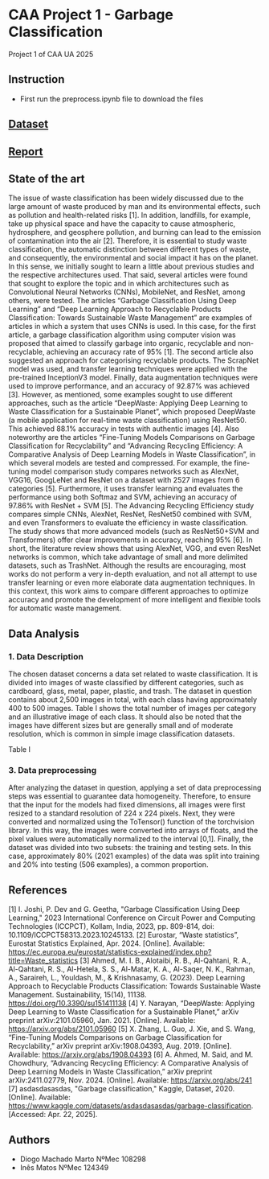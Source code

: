 # CAA Project 1 - Garbage Classification

Project 1 of CAA UA 2025

## Instruction 

- First run the preprocess.ipynb file to download the files

## [Dataset](https://www.kaggle.com/datasets/asdasdasasdas/garbage-classification/code?datasetId=81794&sortBy=voteCount)

## [Report](https://typst.app/project/ro0ldpqhMWggBg9W2F50nf)

## State of the art
The issue of waste classification has been widely discussed due to the large amount of waste produced by man and its environmental effects, such as pollution and health-related risks [1]. In addition, landfills, for example, take up physical space and have the capacity to cause atmospheric, hydrosphere, and geosphere pollution, and burning can lead to the emission of contamination into the air [2].
Therefore, it is essential to study waste classification, the automatic distinction between different types of waste, and consequently, the environmental and social impact it has on the planet. In this sense, we initially sought to learn a little about previous studies and the respective architectures used. 
That said, several articles were found that sought to explore the topic and in which architectures such as Convolutional Neural Networks (CNNs), MobileNet, and ResNet, among others, were tested.
The articles “Garbage Classification Using Deep Learning” and “Deep Learning Approach to Recyclable Products Classification: Towards Sustainable Waste Management” are examples of articles in which a system that uses CNNs is used. In this case, for the first article, a garbage classification algorithm using computer vision was proposed that aimed to classify garbage into organic, recyclable and non-recyclable, achieving an accuracy rate of 95% [1]. The second article also suggested an approach for categorising recyclable products. The ScrapNet model was used, and transfer learning techniques were applied with the pre-trained InceptionV3 model. Finally, data augmentation techniques were used to improve performance, and an accuracy of 92.87% was achieved [3].
However, as mentioned, some examples sought to use different approaches, such as the article “DeepWaste: Applying Deep Learning to Waste Classification for a Sustainable Planet”, which proposed DeepWaste (a mobile application for real-time waste classification) using ResNet50. This achieved 88.1% accuracy in tests with authentic images [4]. Also noteworthy are the articles “Fine-Tuning Models Comparisons on Garbage Classification for Recyclability” and “Advancing Recycling Efficiency: A Comparative Analysis of Deep Learning Models in Waste Classification”, in which several models are tested and compressed. For example, the fine-tuning model comparison study compares networks such as AlexNet, VGG16, GoogLeNet and ResNet on a dataset with 2527 images from 6 categories [5]. Furthermore, it uses transfer learning and evaluates the performance using both Softmaz and SVM, achieving an accuracy of 97.86% with ResNet + SVM [5]. The Advancing Recycling Efficiency study compares simple CNNs, AlexNet, ResNet, ResNet50 combined with SVM, and even Transformers to evaluate the efficiency in waste classification. The study shows that more advanced models (such as ResNet50+SVM and Transformers) offer clear improvements in accuracy, reaching 95% [6].
In short, the literature review shows that using AlexNet, VGG, and even ResNet networks is common, which take advantage of small and more delimited datasets, such as TrashNet. Although the results are encouraging, most works do not perform a very in-depth evaluation, and not all attempt to use transfer learning or even more elaborate data augmentation techniques. In this context, this work aims to compare different approaches to optimize accuracy and promote the development of more intelligent and flexible tools for automatic waste management.



## Data Analysis
### 1.	Data Description
The chosen dataset concerns a data set related to waste classification. It is divided into images of waste classified by different categories, such as cardboard, glass, metal, paper, plastic, and trash.
The dataset in question contains about 2,500 images in total, with each class having approximately 400 to 500 images. Table I shows the total number of images per category and an illustrative image of each class. It should also be noted that the images have different sizes but are generally small and of moderate resolution, which is common in simple image classification datasets.

Table I

### 3.	Data preprocessing
After analyzing the dataset in question, applying a set of data preprocessing steps was essential to guarantee data homogeneity. 
Therefore, to ensure that the input for the models had fixed dimensions, all images were first resized to a standard resolution of 224 x 224 pixels. Next, they were converted and normalized using the ToTensor() function of the torchvision library. In this way, the images were converted into arrays of floats, and the pixel values were automatically normalized to the interval [0,1]. 
Finally, the dataset was divided into two subsets: the training and testing sets. In this case, approximately 80% (2021 examples) of the data was split into training and 20% into testing (506 examples), a common proportion.



## References
[1] I. Joshi, P. Dev and G. Geetha, "Garbage Classification Using Deep Learning," 2023 International Conference on Circuit Power and Computing Technologies (ICCPCT), Kollam, India, 2023, pp. 809-814, doi: 10.1109/ICCPCT58313.2023.10245133.
[2] Eurostar, “Waste statistics”, Eurostat Statistics Explained, Apr. 2024. [Online]. Available: https://ec.europa.eu/eurostat/statistics-explained/index.php?title=Waste_statistics
[3] Ahmed, M. I. B., Alotaibi, R. B., Al-Qahtani, R. A., Al-Qahtani, R. S., Al-Hetela, S. S., Al-Matar, K. A., Al-Saqer, N. K., Rahman, A., Saraireh, L., Youldash, M., & Krishnasamy, G. (2023). Deep Learning Approach to Recyclable Products Classification: Towards Sustainable Waste Management. Sustainability, 15(14), 11138. https://doi.org/10.3390/su151411138
[4] Y. Narayan, “DeepWaste: Applying Deep Learning to Waste Classification for a Sustainable Planet,” arXiv preprint arXiv:2101.05960, Jan. 2021. [Online]. Available: https://arxiv.org/abs/2101.05960
[5] X. Zhang, L. Guo, J. Xie, and S. Wang, “Fine-Tuning Models Comparisons on Garbage Classification for Recyclability,” arXiv preprint arXiv:1908.04393, Aug. 2019. [Online]. Available: https://arxiv.org/abs/1908.04393
[6] A. Ahmed, M. Said, and M. Chowdhury, “Advancing Recycling Efficiency: A Comparative Analysis of Deep Learning Models in Waste Classification,” arXiv preprint arXiv:2411.02779, Nov. 2024. [Online]. Available: https://arxiv.org/abs/241
[7] asdasdasasdas, "Garbage classification," Kaggle, Dataset, 2020. [Online]. Available: https://www.kaggle.com/datasets/asdasdasasdas/garbage-classification. [Accessed: Apr. 22, 2025].




## Authors

- Diogo Machado Marto NºMec 108298
- Inês Matos NºMec 124349
